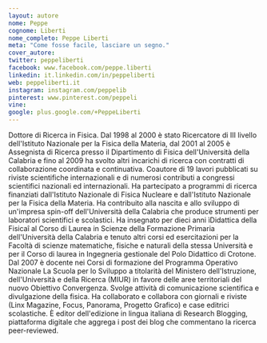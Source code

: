 ```yaml
---
layout: autore
nome: Peppe
cognome: Liberti
nome_completo: Peppe Liberti
meta: "Come fosse facile, lasciare un segno."
cover_autore:
twitter: peppeliberti
facebook: www.facebook.com/peppe.liberti
linkedin: it.linkedin.com/in/peppeliberti
web: peppeliberti.it
instagram: instagram.com/peppelib
pinterest: www.pinterest.com/peppeli
vine:
google: plus.google.com/+PeppeLiberti
---
```

Dottore di Ricerca in Fisica. Dal 1998 al 2000 è stato Ricercatore di III livello dell'Istituto Nazionale per la Fisica della Materia, dal 2001 al 2005 è Assegnista di Ricerca presso il Dipartimento di Fisica dell'Università della Calabria e fino al 2009 ha svolto altri incarichi di ricerca con contratti di collaborazione coordinata e continuativa. Coautore di 19 lavori pubblicati su riviste scientifiche internazionali e di numerosi contributi a congressi scientifici nazionali ed internazionali.
Ha partecipato a programmi di ricerca finanziati dall'Istituto Nazionale di Fisica Nucleare e dall'Istituto Nazionale per la Fisica della Materia. Ha contribuito alla nascita e allo sviluppo di un'impresa spin-off dell'Università della Calabria che produce strumenti per laboratori scientifici e scolastici.
Ha insegnato per dieci anni ìDidattica della Fisicaî al Corso di Laurea in Scienze della Formazione Primaria dell'Università della Calabria e tenuto altri corsi ed esercitazioni per la Facoltà di scienze matematiche, fisiche e naturali della stessa Università e per il Corso di laurea in Ingegneria gestionale del Polo Didattico di Crotone. Dal 2007 è docente nei Corsi di formazione del Programma Operativo Nazionale La Scuola per lo Sviluppo a titolarità del Ministero dell'Istruzione, dell'Università e della Ricerca (MIUR) in favore delle aree territoriali del nuovo Obiettivo Convergenza.
Svolge attività di comunicazione scientifica e divulgazione della fisica. Ha collaborato e collabora con giornali e riviste (Linx Magazine, Focus, Panorama, Progetto Grafico) e case editrici scolastiche. È editor dell'edizione in lingua italiana di Research Blogging, piattaforma digitale che aggrega i post dei blog che commentano la ricerca peer-reviewed.

